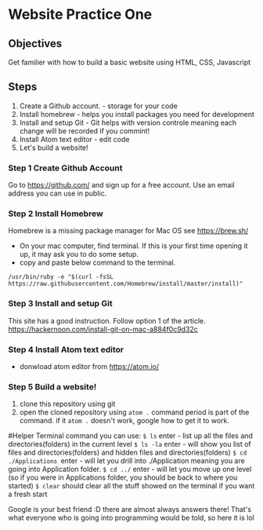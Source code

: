 # Website Practice One
## Objectives
Get familier with how to build a basic website using HTML, CSS, Javascript

## Steps
1. Create a Github account. - storage for your code
2. Install homebrew         - helps you install packages you need for development
3. Install and setup Git    - Git helps with version controle meaning each change will be recorded if you commint!
4. Install Atom text editor - edit code
5. Let's build a website!   

### Step 1 Create Github Account
Go to https://github.com/ and sign up for a free account. Use an email address you can use in public.

### Step 2 Install Homebrew
Homebrew is a missing package manager for Mac OS see https://brew.sh/

- On your mac computer, find terminal. If this is your first time opening it up, it may ask you to do some setup. 
- copy and paste below command to the terminal.

`/usr/bin/ruby -e "$(curl -fsSL https://raw.githubusercontent.com/Homebrew/install/master/install)"` 

### Step 3 Install and setup Git

This site has a good instruction. Follow option 1 of the article. https://hackernoon.com/install-git-on-mac-a884f0c9d32c

### Step 4 Install Atom text editor
- donwload atom editor from https://atom.io/

### Step 5 Build a website!

1. clone this repository using git
2. open the cloned repository using `atom .` command period is part of the command. if it `atom .` doesn't work, google how to get it to work.


#Helper
Terminal command you can use:
`$ ls` enter - list up all the files and directories(folders) in the current level
`$ ls -la` enter - will show you list of files and directories(folders) and hidden files and directories(folders)
`$ cd ./Applications `enter - will let you drill into ./Application meaning you are going into Application folder.
`$ cd ../` enter - will let you move up one level (so if you were in Applications folder, you should be back to where you started)
`$ clear` should clear all the stuff showed on the terminal if you want a fresh start

Google is your best friend :D there are almost always answers there! That's what everyone who is going into programming would be told, so here it is lol 



